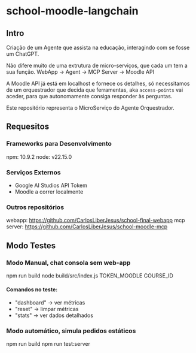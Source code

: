 # school-moodle-langchain

## Intro

Criação de um Agente que assista na educação, interagindo com se fosse um ChatGPT.

Não difere muito de uma extrutura de micro-serviços, que cada um tem a sua função.
WebApp -> Agent -> MCP Server -> Moodle API

A Moodle API já está em localhost e fornece os detalhes, só necessitamos de um orquestrador que decida que ferramentas, aka `access-points` vai aceder, para que autonomamente consiga responder às perguntas.

Este repositório representa o MicroServiço do Agente Orquestrador.

## Requesitos

### Frameworks para Desenvolvimento

npm: 10.9.2
node: v22.15.0

### Serviços Externos

- Google AI Studios API Tokem
- Moodle a correr localmente

### Outros repositórios

webapp: https://github.com/CarlosLiberJesus/school-final-webapp
mcp server: https://github.com/CarlosLiberJesus/school-moodle-mcp

## Modo Testes

### Modo Manual, chat consola sem web-app

npm run build
node build/src/index.js TOKEN_MOODLE COURSE_ID

#### Comandos no teste:

- "dashboard" -> ver métricas
- "reset" -> limpar métricas
- "stats" -> ver dados detalhados

### Modo automático, simula pedidos estáticos

npm run build
npm run test:server
